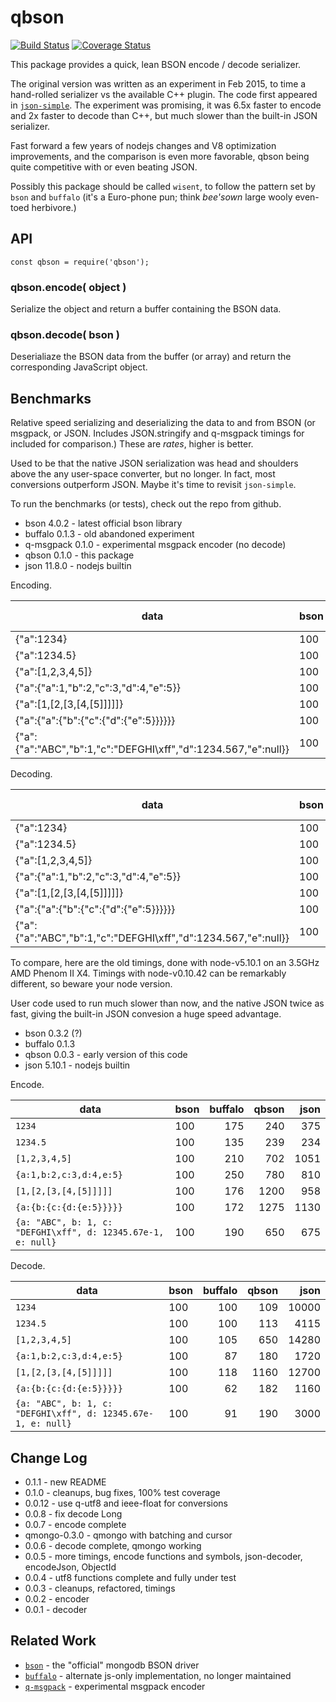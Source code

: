 qbson
=====
[![Build Status](https://api.travis-ci.org/andrasq/node-qbson.svg?branch=master)](https://travis-ci.org/andrasq/node-qbson?branch=master)
[![Coverage Status](https://coveralls.io/repos/github/andrasq/node-qbson/badge.svg?branch=master)](https://coveralls.io/github/andrasq/node-qbson?branch=master)

This package provides a quick, lean BSON encode / decode serializer.

The original version was written as an experiment in Feb 2015, to time a hand-rolled
serializer vs the available C++ plugin.  The code first appeared in
[`json-simple`](https://github.com/andrasq/node-json-simple).  The experiment was promising,
it was 6.5x faster to encode and 2x faster to decode than C++, but much slower than the
built-in JSON serializer.

Fast forward a few years of nodejs changes and V8 optimization improvements, and the
comparison is even more favorable, qbson being quite competitive with or even beating JSON.

Possibly this package should be called `wisent`, to follow the pattern set by `bson` and
`buffalo` (it's a Euro-phone pun; think _bee'sown_ large wooly even-toed herbivore.)


API
---

    const qbson = require('qbson');

### qbson.encode( object )

Serialize the object and return a buffer containing the BSON data.

### qbson.decode( bson )

Deserialiaze the BSON data from the buffer (or array) and return the corresponding
JavaScript object.


Benchmarks
----------

Relative speed serializing and deserializing the data to and from BSON (or msgpack, or JSON.
Includes JSON.stringify and q-msgpack timings for included for comparison.)  These are
_rates_, higher is better.

Used to be that the native JSON serialization was head and shoulders above the any
user-space converter, but no longer.  In fact, most conversions outperform JSON.  Maybe it's
time to revisit `json-simple`.

To run the benchmarks (or tests), check out the repo from github.

- bson 4.0.2 - latest official bson library
- buffalo 0.1.3 - old abandoned experiment
- q-msgpack 0.1.0 - experimental msgpack encoder (no decode)
- qbson 0.1.0 - this package
- json 11.8.0 - nodejs builtin

Encoding.

| data                    | bson | buffalo | q-msgpack | qbson | json |
|-------------------------|------|--------:|----------:|------:|-----:|
| {"a":1234}                                                     | 100 |  65 | 142 | 486 | 125 |
| {"a":1234.5}                                                   | 100 |  80 | 178 | 557 | 116 |
| {"a":[1,2,3,4,5]}                                              | 100 |  46 | 261 | 391 | 236 |
| {"a":{"a":1,"b":2,"c":3,"d":4,"e":5}}                          | 100 |  60 | 201 | 617 | 182 |
| {"a":[1,[2,[3,[4,[5]]]]]}                                      | 100 |  47 | 290 | 430 | 228 |
| {"a":{"a":{"b":{"c":{"d":{"e":5}}}}}}                          | 100 |  71 | 208 | 455 | 183 |
| {"a":{"a":"ABC","b":1,"c":"DEFGHI\xff","d":1234.567,"e":null}} | 100 |  63 | 213 | 388 | 176 |

Decoding.

| data                    | bson | buffalo | q-msgpack | qbson | json |
|-------------------------|------|--------:|----------:|------:|-----:|
| {"a":1234}                                                     | 100 | 130 | - | 438 | 189 |
| {"a":1234.5}                                                   | 100 | 118 | - | 545 |  24 |
| {"a":[1,2,3,4,5]}                                              | 100 |  65 | - | 205 |  79 |
| {"a":{"a":1,"b":2,"c":3,"d":4,"e":5}}                          | 100 | 125 | - | 546 |  92 |
| {"a":[1,[2,[3,[4,[5]]]]]}                                      | 100 |  92 | - | 582 | 117 |
| {"a":{"a":{"b":{"c":{"d":{"e":5}}}}}}                          | 100 | 128 | - | 449 |  68 |
| {"a":{"a":"ABC","b":1,"c":"DEFGHI\xff","d":1234.567,"e":null}} | 100 | 122 | - | 383 |  58 |


To compare, here are the old timings, done with node-v5.10.1 on an 3.5GHz AMD Phenom II X4.
Timings with node-v0.10.42 can be remarkably different, so beware your node version.

User code used to run much slower than now, and the native JSON twice as fast, giving the
built-in JSON convesion a huge speed advantage.

- bson 0.3.2 (?)
- buffalo 0.1.3
- qbson 0.0.3 - early version of this code
- json 5.10.1 - nodejs builtin

Encode.

| data                    | bson | buffalo | qbson | json |
|-------------------------|------|--------:|------:|-----:|
| `1234`                  | 100 | 175 |  240 |  375 |
| `1234.5`                | 100 | 135 |  239 |  234 |
| `[1,2,3,4,5]`           | 100 | 210 |  702 | 1051 |
| `{a:1,b:2,c:3,d:4,e:5}` | 100 | 250 |  780 |  810 |
| `[1,[2,[3,[4,[5]]]]]`   | 100 | 176 | 1200 |  958 |
| `{a:{b:{c:{d:{e:5}}}}}` | 100 | 172 | 1275 | 1130 |
| `{a: "ABC", b: 1, c: "DEFGHI\xff", d: 12345.67e-1, e: null}` | 100 | 190 | 650 | 675 |

Decode.

| data               | bson | buffalo | qbson | json |
|-------------------------|-----|----:|-----:|------:|
| `1234`                  | 100 | 100 |  109 | 10000 |
| `1234.5`                | 100 | 100 |  113 |  4115 |
| `[1,2,3,4,5]`           | 100 | 105 |  650 | 14280 |
| `{a:1,b:2,c:3,d:4,e:5}` | 100 |  87 |  180 |  1720 |
| `[1,[2,[3,[4,[5]]]]]`   | 100 | 118 | 1160 | 12700 |
| `{a:{b:{c:{d:{e:5}}}}}` | 100 |  62 |  182 |  1160 |
| `{a: "ABC", b: 1, c: "DEFGHI\xff", d: 12345.67e-1, e: null}` | 100 |  91 | 190 | 3000 |


Change Log
----------

- 0.1.1 - new README
- 0.1.0 - cleanups, bug fixes, 100% test coverage
- 0.0.12 - use q-utf8 and ieee-float for conversions
- 0.0.8 - fix decode Long
- 0.0.7 - encode complete
- qmongo-0.3.0 - qmongo with batching and cursor
- 0.0.6 - decode complete, qmongo working
- 0.0.5 - more timings, encode functions and symbols, json-decoder, encodeJson, ObjectId
- 0.0.4 - utf8 functions complete and fully under test
- 0.0.3 - cleanups, refactored, timings
- 0.0.2 - encoder
- 0.0.1 - decoder


Related Work
------------

- [`bson`](https://github.com/mongodb/js-bson) - the "official" mongodb BSON driver
- [`buffalo`](https://github.com/marcello3d/node-buffalo) - alternate js-only implementation, no longer maintained
- [`q-msgpack`](https://github.com/andrasq/node-q-msgpack) - experimental msgpack encoder
